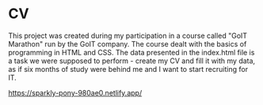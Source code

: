 # CV
This project was created during my participation in a course called "GoIT Marathon" run by the GoIT company.
The course dealt with the basics of programming in HTML and CSS.
The data presented in the index.html file is a task we were supposed to perform - create my CV and fill it with my data, as if six months of study were behind me and I want to start recruiting for IT.

https://sparkly-pony-980ae0.netlify.app/
